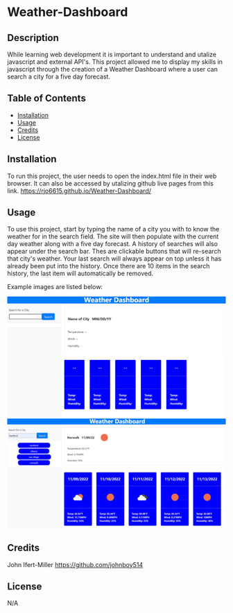 # Weather-Dashboard

## Description

While learning web development it is important to understand and utalize javascript and external API's.
This project allowed me to display my skills in javascript through the creation of a Weather Dashboard where
a user can search a city for a five day forecast.

## Table of Contents

- [Installation](#installation)
- [Usage](#usage)
- [Credits](#credits)
- [License](#license)

## Installation

To run this project, the user needs to open the index.html file in their web browser. It can also be
accessed by utalizing github live pages from this link. https://rjo6615.github.io/Weather-Dashboard/

## Usage

To use this project, start by typing the name of a city you with to know the weather for in the search field.
The site will then populate with the current day weather along with a five day forecast. A history of searches will
also appear under the search bar. Thes are clickable buttons that will re-search that city's weather. Your last search will always appear on top unless it has already been put into the history. Once there are 10 items in the search history, the last item will automatically be removed.

Example images are listed below:

![Home Page](assets/images/homepage.jpg)
![Searching](assets/images/search.jpg)

## Credits

John Ifert-Miller
https://github.com/johnboy514

## License

N/A